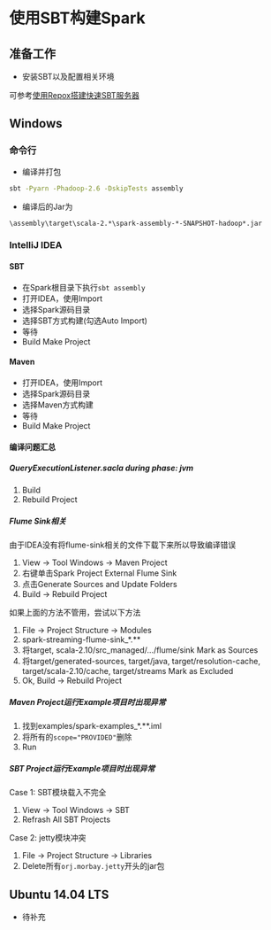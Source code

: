 # 使用SBT构建Spark

## 准备工作

- 安装SBT以及配置相关环境

可参考[使用Repox搭建快速SBT服务器](https://github.com/Blueve/BuildManual/blob/master/Prepare/%E4%BD%BF%E7%94%A8Repox%E6%90%AD%E5%BB%BA%E5%BF%AB%E9%80%9FSBT%E6%9C%8D%E5%8A%A1%E5%99%A8.md)

## Windows

### 命令行

- 编译并打包
```bash
sbt -Pyarn -Phadoop-2.6 -DskipTests assembly
```

- 编译后的Jar为
```
\assembly\target\scala-2.*\spark-assembly-*-SNAPSHOT-hadoop*.jar
```

### IntelliJ IDEA

#### SBT

- 在Spark根目录下执行`sbt assembly`
- 打开IDEA，使用Import
- 选择Spark源码目录
- 选择SBT方式构建(勾选Auto Import)
- 等待
- Build Make Project

#### Maven

- 打开IDEA，使用Import
- 选择Spark源码目录
- 选择Maven方式构建
- 等待
- Build Make Project

#### 编译问题汇总

##### QueryExecutionListener.sacla during phase: jvm

1. Build
2. Rebuild Project

##### Flume Sink相关

由于IDEA没有将flume-sink相关的文件下载下来所以导致编译错误

1. View -> Tool Windows -> Maven Project
2. 右键单击Spark Project External Flume Sink
3. 点击Generate Sources and Update Folders
4. Build -> Rebuild Project

如果上面的方法不管用，尝试以下方法

1. File -> Project Structure -> Modules
2. spark-streaming-flume-sink_*.**
3. 将target, scala-2.10/src_managed/.../flume/sink Mark as Sources
4. 将target/generated-sources, target/java, target/resolution-cache, target/scala-2.10/cache, target/streams Mark as Excluded
5. Ok, Build -> Rebuild Project

##### Maven Project运行Example项目时出现异常

1. 找到examples/spark-examples_*.**.iml
2. 将所有的`scope="PROVIDED"`删除
3. Run

##### SBT Project运行Example项目时出现异常

Case 1: SBT模块载入不完全

1. View -> Tool Windows -> SBT
2. Refrash All SBT Projects

Case 2: jetty模块冲突

1. File -> Project Structure -> Libraries
2. Delete所有`orj.morbay.jetty`开头的jar包

## Ubuntu 14.04 LTS

- 待补充
